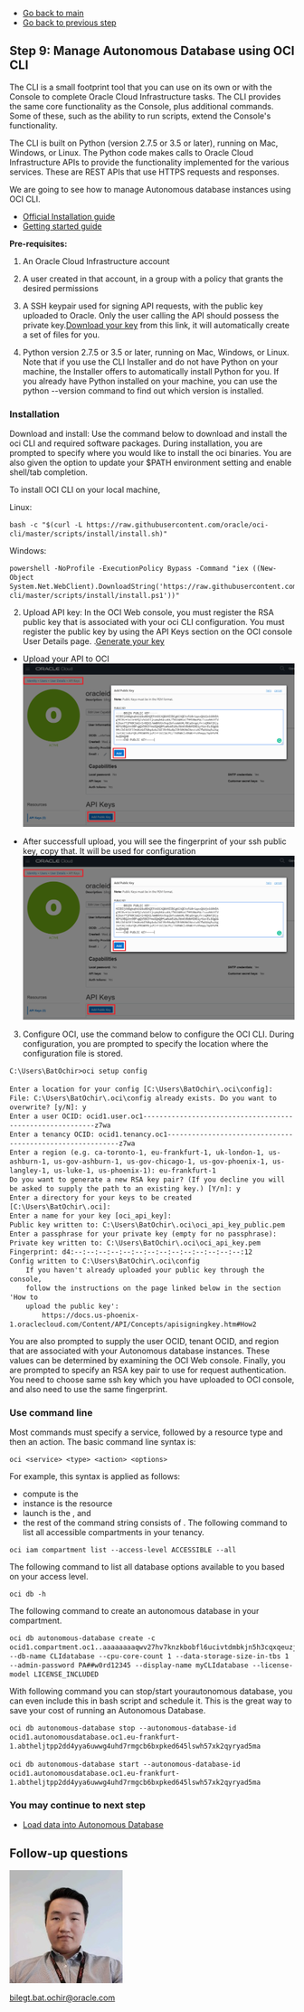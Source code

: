 - [Go back to main](/README.md)
- [Go back to previous step](/step8.md)

## Step 9: Manage Autonomous Database using OCI CLI

The CLI is a small footprint tool that you can use on its own or with the Console to complete Oracle Cloud Infrastructure tasks. The CLI provides the same core functionality as the Console, plus additional commands. Some of these, such as the ability to run scripts, extend the Console's functionality.

The CLI is built on Python (version 2.7.5 or 3.5 or later), running on Mac, Windows, or Linux. The Python code makes calls to Oracle Cloud Infrastructure APIs to provide the functionality implemented for the various services. These are REST APIs that use HTTPS requests and responses. 

We are going to see how to manage Autonomous database instances using OCI CLI.

- [Official Installation guide](https://docs.cloud.oracle.com/iaas/Content/API/SDKDocs/cliinstall.htm)
- [Getting started guide](https://docs.cloud.oracle.com/iaas/Content/API/SDKDocs/cliusing.htm#StartingCLI)

**Pre-requisites:**
1. An Oracle Cloud Infrastructure account
2. A user created in that account, in a group with a policy that grants the desired permissions
3. A SSH keypair used for signing API requests, with the public key uploaded to Oracle. Only the user calling the API should possess the private key.[Download your key](https://www.oci-workshop.com/keys/) from this link, it will automatically create a set of files for you.

4. Python version 2.7.5 or 3.5 or later, running on Mac, Windows, or Linux. Note that if you use the CLI Installer and do not have Python on your machine, the Installer offers to automatically install Python for you. If you already have Python installed on your machine, you can use the python --version command to find out which version is installed.

### Installation ###
Download and install: Use the command below to download and install the oci CLI and required software packages. During installation, you are prompted to specify where you would like to install the oci binaries. You are also given the option to update your $PATH environment setting and enable shell/tab completion.

To install OCI CLI on your local machine, 

Linux:

``` 
bash -c "$(curl -L https://raw.githubusercontent.com/oracle/oci-cli/master/scripts/install/install.sh)"
```

Windows:

```
powershell -NoProfile -ExecutionPolicy Bypass -Command "iex ((New-Object System.Net.WebClient).DownloadString('https://raw.githubusercontent.com/oracle/oci-cli/master/scripts/install/install.ps1'))"
```

2. Upload API key: In the OCI Web console, you must register the RSA public key that is associated with your oci CLI configuration. You must register the public key by using the API Keys section on the OCI console User Details page.
   .[Generate your key](https://www.oci-workshop.com/keys/) 
   
- Upload your API to OCI   
![](/images/step9/0.API.PNG)

- After successfull upload, you will see the fingerprint of your ssh public key, copy that. It will be used for configuration
![](/images/step9/0.API.PNG)

3. Configure OCI, use the command below to configure the OCI CLI. During configuration, you are prompted to specify the location where the configuration file is stored. 

```
C:\Users\BatOchir>oci setup config

Enter a location for your config [C:\Users\BatOchir\.oci\config]:
File: C:\Users\BatOchir\.oci\config already exists. Do you want to overwrite? [y/N]: y
Enter a user OCID: ocid1.user.oc1----------------------------------------------------------z7wa
Enter a tenancy OCID: ocid1.tenancy.oc1----------------------------------------------------------z7wa
Enter a region (e.g. ca-toronto-1, eu-frankfurt-1, uk-london-1, us-ashburn-1, us-gov-ashburn-1, us-gov-chicago-1, us-gov-phoenix-1, us-langley-1, us-luke-1, us-phoenix-1): eu-frankfurt-1
Do you want to generate a new RSA key pair? (If you decline you will be asked to supply the path to an existing key.) [Y/n]: y
Enter a directory for your keys to be created [C:\Users\BatOchir\.oci]:
Enter a name for your key [oci_api_key]:
Public key written to: C:\Users\BatOchir\.oci\oci_api_key_public.pem
Enter a passphrase for your private key (empty for no passphrase):
Private key written to: C:\Users\BatOchir\.oci\oci_api_key.pem
Fingerprint: d4:--:--:--:--:--:--:--:--:--:--:--:--:--:--:12
Config written to C:\Users\BatOchir\.oci\config
    If you haven't already uploaded your public key through the console,
    follow the instructions on the page linked below in the section 'How to
    upload the public key':
        https://docs.us-phoenix-1.oraclecloud.com/Content/API/Concepts/apisigningkey.htm#How2

```

You are also prompted to supply the user OCID, tenant OCID, and region that are associated with your Autonomous database instances. These values can be determined by examining the OCI Web console. 
Finally, you are prompted to specify an RSA key pair to use for request authentication. You need to choose same ssh key which you have uploaded to OCI console, and also need to use the same fingerprint.

### Use command line ###
Most commands must specify a service, followed by a resource type and then an action. The basic command line syntax is:
```
oci <service> <type> <action> <options>
```

For example, this syntax is applied as follows:

- compute is the <service>
- instance is the resource <type>
- launch is the <action>, and
- the rest of the command string consists of <options>.
The following command to list all accessible compartments in your tenancy.

```
oci iam compartment list --access-level ACCESSIBLE --all
```
The following command to list all database options available to you based on your access level.
```
oci db -h
```

The following command to create an autonomous database in your compartment.
```
oci db autonomous-database create -c ocid1.compartment.oc1..aaaaaaaaqwv27hv7knzkbobfl6ucivtdmbkjn5h3cqxqeuzj2ac6ahkdioiq --db-name CLIdatabase --cpu-core-count 1 --data-storage-size-in-tbs 1 --admin-password PA##w0rd12345 --display-name myCLIdatabase --license-model LICENSE_INCLUDED
```

With following command you can stop/start yourautonomous database, you can even include this in bash script and schedule it. This is the great way to save your cost of running an Autonomous Database.

```
oci db autonomous-database stop --autonomous-database-id ocid1.autonomousdatabase.oc1.eu-frankfurt-1.abtheljtpp2dd4yya6uwwg4uhd7rmgcb6bxpked645lswh57xk2qyryad5ma

oci db autonomous-database start --autonomous-database-id ocid1.autonomousdatabase.oc1.eu-frankfurt-1.abtheljtpp2dd4yya6uwwg4uhd7rmgcb6bxpked645lswh57xk2qyryad5ma
```

### You may continue to next step 
- [Load data into Autonomous Database](step10.md)

## Follow-up questions

![](./images/bilegt.jpg)

[bilegt.bat.ochir@oracle.com](mailto:bilegt.bat.ochir@oracle.com)
